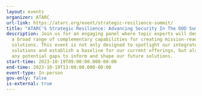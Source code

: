 ```yaml
---
layout: events
organizer: ATARC
url-link: https://atarc.org/event/strategic-resilience-summit/
title: "ATARC'S Strategic Resilience: Advancing Security In The DOD Summit"
description: Join us for an engaging panel where topic experts will demonstrate
  a broad range of complementary capabilities for creating mission-ready edge
  solutions. This event is not only designed to spotlight our integrated
  solutions and establish a baseline for our current offerings, but also to find
  any potential gaps to inform and shape our future solutions.
start-time: 2023-10-19T09:00:00.000-00:00
end-time: 2023-10-19T13:00:00.000-00:00
event-type: In-person
gov-only: false
is-external: true
---
```

